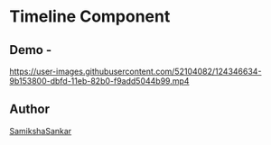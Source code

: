 # Timeline Component

## Demo -

https://user-images.githubusercontent.com/52104082/124346634-9b153800-dbfd-11eb-82b0-f9add5044b99.mp4

## Author

[SamikshaSankar](https://github.com/SamikshaSankar)